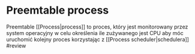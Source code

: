 # Preemtable process
Preemtable [[Process|process]] to proces, który jest monitorowany przez system operacyjny w celu określenia ile zużywanego jest CPU aby móc uruchomić kolejny proces korzystając z [[Process scheduler|schedulera]] #review